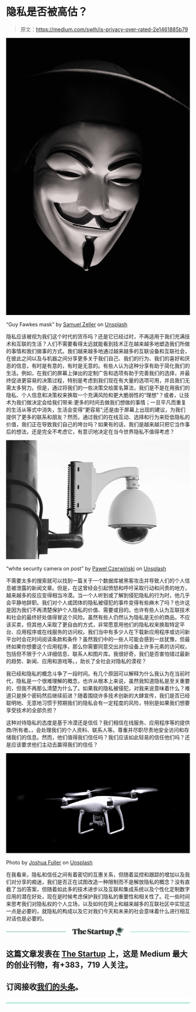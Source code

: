 # 隐私是否被高估？

> 原文：<https://medium.com/swlh/is-privacy-over-rated-2e1461885b79>

![](img/a9ff3ef4e622b43b2d304ec7252cea28.png)

“Guy Fawkes mask” by [Samuel Zeller](https://unsplash.com/@samuelzeller?utm_source=medium&utm_medium=referral) on [Unsplash](https://unsplash.com?utm_source=medium&utm_medium=referral)

隐私应该被视为我们这个时代的货币吗？还是它已经过时，不再适用于我们充满技术和互联的生活？人们不需要看得太远就能看到技术正在越来越多地塑造我们所做的事情和我们做事的方式。我们越来越多地通过越来越多的互联设备和互联社会，在彼此之间以及与机器之间分享更多关于我们自己、我们的行为、我们的喜好和厌恶的信息，有时是有意的，有时是无意的。有些人认为这种分享有助于简化我们的生活。例如，在我们的屏幕上弹出的定制广告和选项有助于完善我们的选择，并最终促进更容易的决策过程，特别是考虑到我们现在有大量的选项可用，并且我们无需太多努力。但是，通过将我们的一些决策交给匿名算法，我们是不是在用我们的隐私、个人信息和决策权来换取一个充满风险和更大脆弱性的“理想”？或者，让技术为我们做决定会给我们带来:更多的时间去做我们想做的事情；一旦平凡而重复的生活从等式中消失，生活会变得“更容易”;还是由于屏幕上出现的建议，为我们提供了更多的联系和朋友？然而，通过我们的在线互动、选择和行为来贬低隐私的价值，我们正在导致我们自己的垮台吗？如果有的话，我们是越来越只把它当作事后的想法，还是完全不考虑它，有意识地决定在当今世界隐私不值得考虑？

![](img/95ab506d9d5ddafe18fcd50d477bb8fa.png)

“white security camera on post” by [Paweł Czerwiński](https://unsplash.com/@pawel_czerwinski?utm_source=medium&utm_medium=referral) on [Unsplash](https://unsplash.com?utm_source=medium&utm_medium=referral)

不需要太多的搜索就可以找到一篇关于一个数据库被黑客攻击并导致人们的个人信息被泄露的新闻文章。但是，在这曾经会引起愤怒和呼吁采取行动和问责的地方，越来越多的反应变得相当冷漠。当一个人听到或了解到侵犯隐私的行为时，他几乎会平静地辞职。我们对个人或团体的隐私被侵犯的事件变得有些麻木了吗？也许这是因为我们不再清楚保护个人隐私的价值、需要或目的。也许有些人认为互联技术和社会的最终好处值得冒这个风险。虽然有些人仍然认为隐私是无价的商品，不应该买卖，但其他人采取了更自由的方式，非常愿意用他们的隐私权来换取特定平台、应用程序或在线服务的访问权。我们当中有多少人在下载新应用程序或访问新平台时会花时间阅读条款和条件？虽然我们中的一些人可能会感到一丝犹豫，但最终如果你想要这个应用程序，那么你需要同意交出对你设备上许多元素的访问权，包括但不限于个人详细信息、联系人和图片库。我很好奇，我们是否害怕错过最新的趋势、新闻、应用和游戏等。，助长了全社会对隐私的漠视？

我已经和隐私的概念斗争了一段时间。有几个原因可以解释为什么我认为在当前时代，隐私是一个很难理解的概念，也许从根本上来说，虽然我知道隐私是至关重要的，但我不再那么清楚为什么了。如果我的隐私被侵犯，对我来说意味着什么？难道只是换个密码然后继续前进？随着围绕许多技术创新的大肆宣传，我们是否已经聪明地、无意地习惯于预期我们的隐私会有一定程度的风险，特别是如果我们想要享受技术的全部负担？

这种对待隐私的态度是基于冷漠还是信任？我们相信在线服务、应用程序等的提供商/所有者。，会处理我们的个人资料、联系人等。尊重并尽职尽责地安全访问和存储我们的信息。然而，他们值得我们信任吗？我们应该如此轻易的信任他们吗？还是应该要求他们主动去赢得我们的信任？

![](img/7895f9a288968700ea6985dbe93ecef9.png)

Photo by [Joshua Fuller](https://unsplash.com/photos/u1EGfuB4llU?utm_source=unsplash&utm_medium=referral&utm_content=creditCopyText) on [Unsplash](https://unsplash.com/search/photos/privacy?utm_source=unsplash&utm_medium=referral&utm_content=creditCopyText)

在我看来，隐私和信任之间有着密切的互惠关系，但随着监控和跟踪的增加以及我们对分享的痴迷，我们是否正在试图改造一种限制而不是解放隐私的概念？没有直截了当的答案，但随着如此多的技术进步以及互联和集成系统以及个性化定制数字应用的潜在好处，现在是时候考虑保护我们隐私的重要性和相关性了。花一些时间来思考我们对隐私权的个人立场，以及如何在网上和越来越多的互联社区中实现这一点是必要的，就隐私的构成以及它对我们今天和未来的社会意味着什么进行相互对话也是必要的。

[![](img/308a8d84fb9b2fab43d66c117fcc4bb4.png)](https://medium.com/swlh)

## 这篇文章发表在 [The Startup](https://medium.com/swlh) 上，这是 Medium 最大的创业刊物，有+383，719 人关注。

## 订阅接收[我们的头条](http://growthsupply.com/the-startup-newsletter/)。

[![](img/b0164736ea17a63403e660de5dedf91a.png)](https://medium.com/swlh)